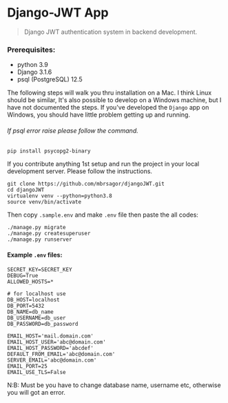 # Django-JWT App
> Django JWT authentication system in backend development.

### Prerequisites:
- python 3.9
- Django 3.1.6
- psql (PostgreSQL) 12.5

The following steps will walk you thru installation on a Mac. I think Linux should be similar, It's also possible to develop on a Windows machine, but I have not documented the steps. If you've developed the `Django` app on Windows, you should have little problem getting up and running.

###### If psql error raise please follow the command.
```base 
pip install psycopg2-binary
```

If you contribute anything 1st setup and run the project in your local development server. Please follow the instructions.
```base
git clone https://github.com/mbrsagor/djangoJWT.git
cd djangoJWT
virtualenv venv --python=python3.8
source venv/bin/activate
```

Then copy `.sample.env` and make `.env` file then paste the all codes:

```base
./manage.py migrate
./manage.py createsuperuser
./manage.py runserver
```

#### Example `.env` files:

```.env
SECRET_KEY=SECRET_KEY
DEBUG=True
ALLOWED_HOSTS=*

# for localhost use
DB_HOST=localhost
DB_PORT=5432
DB_NAME=db_name
DB_USERNAME=db_user
DB_PASSWORD=db_password

EMAIL_HOST='mail.domain.com'
EMAIL_HOST_USER='abc@domain.com'
EMAIL_HOST_PASSWORD='abcdef'
DEFAULT_FROM_EMAIL='abc@domain.com'
SERVER_EMAIL='abc@domain.com'
EMAIL_PORT=25
EMAIL_USE_TLS=False
```
N:B: Must be you have to change database name, username etc, otherwise you will got an error.
